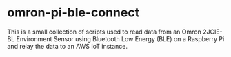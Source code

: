 # omron-pi-ble-connect
This is a small collection of scripts used to read data from an Omron 2JCIE-BL Environment Sensor using Bluetooth Low Energy (BLE) on a Raspberry Pi and relay the data to an AWS IoT instance.
